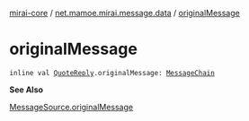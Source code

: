 [mirai-core](../index.md) / [net.mamoe.mirai.message.data](index.md) / [originalMessage](./original-message.md)

# originalMessage

`inline val `[`QuoteReply`](-quote-reply/index.md)`.originalMessage: `[`MessageChain`](-message-chain/index.md)

**See Also**

[MessageSource.originalMessage](-message-source/original-message.md)

